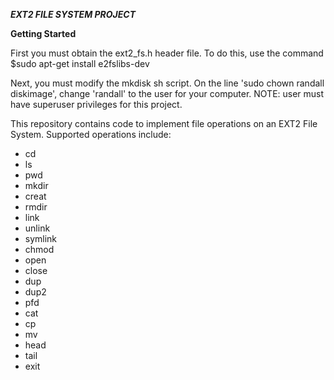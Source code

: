 ***EXT2 FILE SYSTEM PROJECT***

**Getting Started**

First you must obtain the ext2_fs.h header file. To do this, use the command $sudo apt-get install e2fslibs-dev

Next, you must modify the mkdisk sh script. On the line 'sudo chown randall diskimage', change 'randall' to the user for your computer. 
NOTE: user must have superuser privileges for this project.

This repository contains code to implement file operations on an EXT2 File System. Supported operations include:
* cd
* ls
* pwd
* mkdir
* creat
* rmdir
* link
* unlink
* symlink
* chmod
* open
* close
* dup
* dup2
* pfd
* cat
* cp
* mv
* head
* tail
* exit
